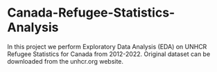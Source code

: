 # Canada-Refugee-Statistics-Analysis
In this project we perform Exploratory Data Analysis (EDA) on UNHCR Refugee Statistics for Canada from 2012-2022.  Original dataset can be downloaded from the unhcr.org website.
